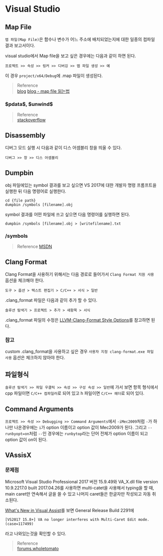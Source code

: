 # Visual Studio
## Map File
`맵 파일(Map File)`은 함수나 변수가 어느 주소에 배치되었는지에 대한 일종의 컴파일 결과 보고서이다.

visual studio에서 Map file을 보고 싶은 경우에는 다음과 같이 하면 된다.

```
프로젝트 >> 속성 >> 링커 >> 디버깅 >> 맵 파일 생성 >> 예
```

이 경우 `project/x64/Debug`에 .map 파일이 생성된다.

> Reference  
> [blog](http://soen.kr/lecture/ccpp/cpp3/31-1-2.htm)
> [blog - map file 읽는법](https://kuaaan.tistory.com/102)

### \$pdata\$, \$unwind\$

> Reference  
> [stackoverflow](https://stackoverflow.com/questions/34609354/how-to-read-dumpbin-for-windows-library-lib)

## Disassembly
디버그 모드 실행 시 다음과 같이 디스 어셈블리 창을 띄울 수 있다.
```
디버그 >> 창 >> 디스 어셈블리
```

## Dumpbin

obj 파일에있는 symbol 결과를 보고 싶으면 VS 2017에 대한 개발자 명령 프롬프트을 실행한 뒤 다음 명령어로 실행한다.

```
cd {file path} 
dumpbin /symbols [filename].obj 
```

symbol 결과를 어떤 파일에 쓰고 싶으면 다음 명령어를 실행하면 된다.
```
dumpbin /symbols [filename].obj > [writefilename].txt
```

### /symbols

> Reference
> [MSDN](https://learn.microsoft.com/ko-kr/cpp/build/reference/symbols?view=msvc-170)

## Clang Format
Clang Format을 사용하기 위해서는 다음 경로로 들어가서 `Clang Format 지원 사용` 옵션을 체크해야 한다.

```
도구 > 옵션 > 텍스트 편집기 > C/C++ > 서식 > 일반 
```

.clang_format 파일은 다음과 같이 추가 할 수 있다.

```
솔루션 탐색기 > 프로젝트 > 추가 > 새항목 > 서식 
```

.clang_format 파일의 수정은 [LLVM-Clang-Format Style Options](https://clang.llvm.org/docs/ClangFormatStyleOptions.html)를 참고하면 된다.

### 참고
custom .clang_format을 사용하고 싶은 경우 `사용자 지정 clang-format.exe 파일 사용` 옵션은 체크하지 않아야 한다.

## 파일형식

`솔루션 탐색기 >> 파일 우클릭 >> 속성 >> 구성 속성 >> 일반`에 가서 보면 항목 형식에서 cpp 파일이면 `C/C++ 컴파일러`로 되어 있고 h 파일이면 `C/C++ 헤더`로 되어 있다.

## Command Arguments
`프로젝트 >> 속성 >> Debugging >> Command Arguments`에서 `-iMec2009`처럼 `-`가 하나만 나온경우에는 `i`가 option 이름이고 option 값이 Mec2009가 된다. 그리고 `--runbyopt=on`처럼 `--`인 경우에는 `runbytop`라는 단어 전체가 option 이름이 되고 option 값이 on이 된다.


## VAssisX

### 문제점
Microsoft Visual Studio Professional 2017 버전 15.9.49와 VA_X.dll file version 10.9.2217.0  built 2017.04.26를 사용하면 multi-catet을 사용해서 typing을 할 때, main caret만 연속해서 글을 쓸 수 있고 나머지 caret들은 한글자만 작성되고 자동 취소된다.

[What's New in Visual Assist](https://www.wholetomato.com/features/whats-new)를 보면 General Release Build 2291에 
```
[VS2017 15.8+] VA no longer interferes with Multi-Caret Edit mode. (case=117499)
```
라고 나와있는것을 확인할 수 있다.

> Reference  
> [forums.wholetomato](https://forums.wholetomato.com/forum/topic.asp?TOPIC_ID=15297)
